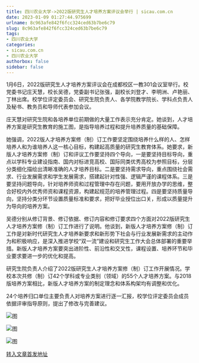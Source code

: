 ```yaml
---
title: 四川农业大学->2022版研究生人才培养方案评议会举行 | sicau.com.cn
date: 2023-01-09 01:27:44.975699
urlname: 8c963afe842f6fcc324ced63b7be6c79
slug: 8c963afe842f6fcc324ced63b7be6c79
tags: 
- 四川农业大学
categories:
- sicau.com.cn
- 四川农业大学
authorbox: false
sidebar: false
---
```

1月6日，2022版研究生人才培养方案评议会在成都校区一教301会议室举行。校党委书记庄天慧，校长吴德，党委副书记张强，副校长刘登才、李明洲、卢艳丽、丁林出席。校学位评定委员会、研究生院负责人、各学院教学院长、学科点负责人及秘书、教务员和导师代表参加会议。

庄天慧对研究生院和各培养单位前期做的大量工作表示充分肯定。她谈到，人才培养方案是研究生教育的施工图，是指导培养过程和提升培养质量的基础保障。
<!--more-->
她强调，2022版人才培养方案修（制）订工作要坚定围绕培养什么样的人、怎样培养人和为谁培养人这一核心目标，构建起高质量的研究生教育体系。她要求，新版人才培养方案修（制）订和评议工作要坚持四个导向，一是要坚持目标导向，重点以学科专业建设指南、国内对标进竞高校、国际同类优秀高校为参照目标，分层分类细化描绘出清晰准确的人才培养目标。二是要坚持需求导向，重点围绕社会需求、行业发展需求和学生发展需求，搭建起针对性强、逻辑严谨的课程体系。三是要坚持问题导向，针对培养师资和过程管理中存在问题，要用开放办学的思维，整合好校内外优秀师资和课程资源，构建起规范的培养管理过程。四是要坚持质量导向，坚持分类分环节设置质量标准和要求，把好毕业授位出口关，形成以质量提升为导向的培养方案。

吴德分别从修订背景、修订依据、修订内容和修订要求四个方面对2022版研究生人才培养方案修（制）订工作进行了说明。他谈到，新版人才培养方案修（制）订工作是对新时代研究生人才培养新要求和新形势下社会与行业发展新需求的主动作为和积极响应，是深入推进学校“双一流”建设和研究生工作大会总体部署的重要举措。新版人才培养方案要突出进阶性、前沿性和交叉性，课程设置、培养环节和毕业要求要进一步的优化和提高。

研究生院负责人介绍了2022版研究生人才培养方案修（制）订工作开展情况。学校本次共修（制）订42个学科或专业类别（领域）的55个人才培养方案。与2018版培养方案相比，新版人才培养方案的制定理念和体系构架均有调整和优化。

24个培养归口单位主要负责人对培养方案进行逐一汇报，校学位评定委员会成员依据评审指导原则，提出了修改与完善建议。

![图](https://news.sicau.edu.cn/__local/4/C5/DF/48B9C1B35921A0FDEF2A68124CE_5934EABC_C37E.jpg)

![图](https://news.sicau.edu.cn/__local/1/57/37/DDF037F88F83EEBFE7F8F49E2EC_9E51E2DC_11FB8.jpg)

![图](https://news.sicau.edu.cn/__local/B/0D/6F/5305118217FBD26F199669C35D5_AF22E900_1B76C.jpg)

[转入文章首发地址](https://news.sicau.edu.cn/info/1135/70817.htm)